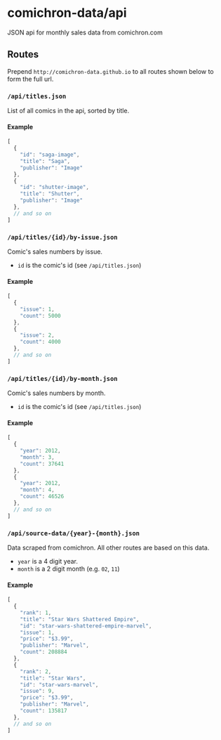 # comichron-data/api

JSON api for monthly sales data from comichron.com

## Routes

Prepend `http://comichron-data.github.io` to all routes shown below to form the full url.

### `/api/titles.json`

List of all comics in the api, sorted by title.

#### Example

```js
[
  {
    "id": "saga-image",
    "title": "Saga",
    "publisher": "Image"
  },
  {
    "id": "shutter-image",
    "title": "Shutter",
    "publisher": "Image"
  },
  // and so on
]
```

### `/api/titles/{id}/by-issue.json`

Comic's sales numbers by issue.

- `id` is the comic's id (see `/api/titles.json`)

#### Example

```js
[
  {
    "issue": 1,
    "count": 5000
  },
  {
    "issue": 2,
    "count": 4000
  },
  // and so on
]
```

### `/api/titles/{id}/by-month.json`

Comic's sales numbers by month.

- `id` is the comic's id (see `/api/titles.json`)

#### Example

```js
[
  {
    "year": 2012,
    "month": 3,
    "count": 37641
  },
  {
    "year": 2012,
    "month": 4,
    "count": 46526
  },
  // and so on
]
```

### `/api/source-data/{year}-{month}.json`

Data scraped from comichron. All other routes are based on this data.

- `year` is a 4 digit year.
- `month` is a 2 digit month (e.g. `02`, `11`)

#### Example

```js
[
  {
    "rank": 1,
    "title": "Star Wars Shattered Empire",
    "id": "star-wars-shattered-empire-marvel",
    "issue": 1,
    "price": "$3.99",
    "publisher": "Marvel",
    "count": 208884
  },
  {
    "rank": 2,
    "title": "Star Wars",
    "id": "star-wars-marvel",
    "issue": 9,
    "price": "$3.99",
    "publisher": "Marvel",
    "count": 135817
  },
  // and so on
]
```
